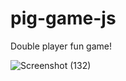 # pig-game-js

Double player fun game!


![Screenshot (132)](https://github.com/whizygeek/pig-game-js/assets/97798497/ca5c47b1-9fdb-43f2-8a79-1b3cf900a68f)
